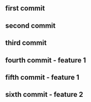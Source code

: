 ## first commit 

## second commit

## third commit

## fourth commit - feature 1

## fifth commit - feature 1

## sixth commit - feature 2
